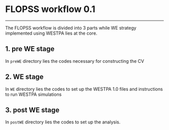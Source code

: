 # FLOPSS workflow 0.1
____

The FLOPSS workflow is divided into 3 parts while WE strategy implemented using WESTPA lies at the core.

## 1. pre WE stage

In `preWE` directory lies the codes necessary for constructing the CV

## 2. WE stage

In `WE` directory lies the codes to set up the WESTPA 1.0 files and instructions to run WESTPA simulations

## 3. post WE stage

In `postWE` directory lies  the codes to set up the analysis.